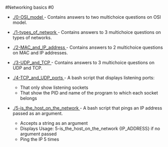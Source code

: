 #Networking basics #0

* [ ./0-OSI_model ](./0-OSI_model) - Contains answers to two multichoice questions on OSI model.


* [ ./1-types_of_network ](./1-types_of_network) - Contains answers to 3 multichoice questions on types of networks.


* [ ./2-MAC_and_IP_address ](./2-MAC_and_IP_address) - Contains answers to 2 multichoice questions on MAC and IP addresses.

* [ ./3-UDP_and_TCP ](./3-UDP_and_TCP) - Contains answers to 3 multichoice questions on UDP and TCP.

* [ ./4-TCP_and_UDP_ports ](./4-TCP_and_UDP_ports) - A bash script that displays listening ports:
    * That only show listening sockets
    * That show the PID and name of the program to which each socket belongs

* [ ./5-is_the_host_on_the_network ](./5-is_the_host_on_the_network) - A bash script that pings an IP address passed as an argument.
    * Accepts a string as an argument
    * Displays Usage: 5-is_the_host_on_the_network {IP_ADDRESS} if no argument passed
    * Ping the IP 5 times
